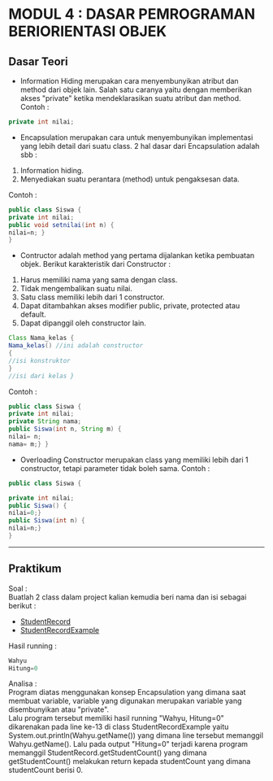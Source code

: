 # MODUL 4 : DASAR PEMROGRAMAN BERIORIENTASI OBJEK

## Dasar Teori
* Information Hiding merupakan cara menyembunyikan atribut dan method dari objek lain. Salah satu caranya yaitu dengan memberikan akses "private" ketika mendeklarasikan suatu atribut dan method. Contoh :
```java
private int nilai;
```
* Encapsulation merupakan cara untuk menyembunyikan implementasi yang lebih detail dari suatu class. 2 hal dasar dari Encapsulation adalah sbb :
1. Information hiding.
2. Menyediakan suatu perantara (method) untuk pengaksesan data.

Contoh :
```java
public class Siswa {
private int nilai;
public void setnilai(int n) {
nilai=n; }
}
```
* Contructor adalah method yang pertama dijalankan ketika pembuatan objek. Berikut karakteristik dari Constructor :
1. Harus memiliki nama yang sama dengan class.
2. Tidak mengembalikan suatu nilai.
3. Satu class memiliki lebih dari 1 constructor.
4. Dapat ditambahkan akses modifier public, private, protected atau default.
5. Dapat dipanggil oleh constructor lain.
```java
Class Nama_kelas {
Nama_kelas() //ini adalah constructor
{
//isi konstruktor
}
//isi dari kelas }
```
Contoh :
```java
public class Siswa {
private int nilai;
private String nama;
public Siswa(int n, String m) {
nilai= n;
nama= m;} }
```
* Overloading Constructor merupakan class yang memiliki lebih dari 1 constructor, tetapi parameter tidak boleh sama. Contoh :
```java
public class Siswa {
```
```java
private int nilai;
public Siswa() {
nilai=0;}
public Siswa(int n) {
nilai=n;}
}
```

<hr>

## Praktikum
Soal :\
Buatlah 2 class dalam project kalian kemudia beri nama dan isi sebagai
berikut :
* [StudentRecord](https://github.com/elanbagaskoro/20104027_Elan-Bagaskoro_SE04A_Pemrograman2/blob/Modul4/src/Modul4/latihan/StudentRecord.java)
* [StudentRecordExample](https://github.com/elanbagaskoro/20104027_Elan-Bagaskoro_SE04A_Pemrograman2/blob/Modul4/src/Modul4/latihan/StudentRecordExample.java)

Hasil running :
```java
Wahyu
Hitung=0
```
Analisa :\
Program diatas menggunakan konsep Encapsulation yang dimana saat membuat variable, variable yang digunakan merupakan variable yang disembunyikan atau "private".\
Lalu program tersebut memiliki hasil running "Wahyu, Hitung=0" dikarenakan pada line ke-13 di class StudentRecordExample yaitu System.out.println(Wahyu.getName()) yang dimana line tersebut memanggil Wahyu.getName(). Lalu pada output "Hitung=0" terjadi karena program memanggil StudentRecord.getStudentCount() yang dimana getStudentCount() melakukan return kepada studentCount yang dimana studentCount berisi 0.

